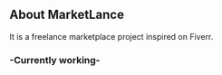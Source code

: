## About MarketLance

It is a freelance marketplace project inspired on Fiverr.

### -Currently working-
